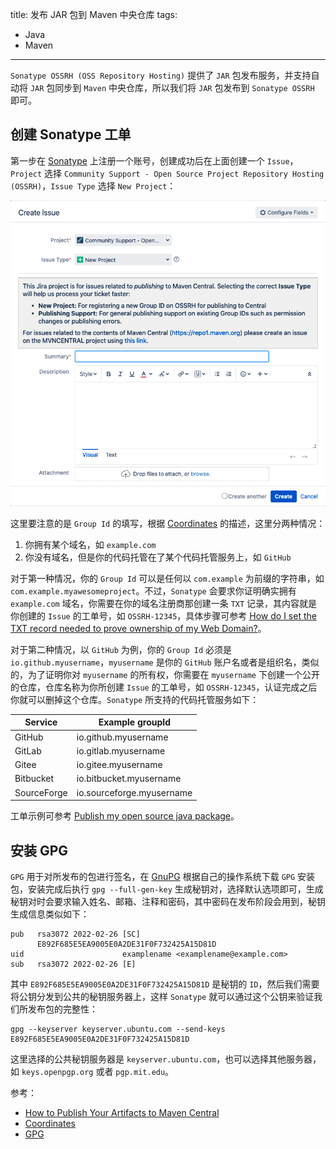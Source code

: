 title: 发布 JAR 包到 Maven 中央仓库
tags:
- Java
- Maven
---

`Sonatype OSSRH (OSS Repository Hosting)` 提供了 `JAR` 包发布服务，并支持自动将 `JAR` 包同步到 `Maven` 中央仓库，所以我们将 `JAR` 包发布到 `Sonatype OSSRH` 即可。

## 创建 Sonatype 工单
第一步在 [Sonatype](https://issues.sonatype.org/secure/Signup!default.jspa) 上注册一个账号，创建成功后在上面创建一个 `Issue`，`Project` 选择 `Community Support - Open Source Project Repository Hosting (OSSRH)`，`Issue Type` 选择 `New Project`：

![alt](/images/sonatype.png)

这里要注意的是 `Group Id` 的填写，根据 [Coordinates](https://central.sonatype.org/publish/requirements/coordinates/) 的描述，这里分两种情况：

1. 你拥有某个域名，如 `example.com`
2. 你没有域名，但是你的代码托管在了某个代码托管服务上，如 `GitHub`

对于第一种情况，你的 `Group Id` 可以是任何以 `com.example` 为前缀的字符串，如 `com.example.myawesomeproject`。不过，`Sonatype` 会要求你证明确实拥有 `example.com` 域名，你需要在你的域名注册商那创建一条 `TXT` 记录，其内容就是你创建的 `Issue` 的工单号，如 `OSSRH-12345`，具体步骤可参考 [How do I set the TXT record needed to prove ownership of my Web Domain?](https://central.sonatype.org/faq/how-to-set-txt-record/)。

对于第二种情况，以 `GitHub` 为例，你的 `Group Id` 必须是 `io.github.myusername`，`myusername` 是你的 `GitHub` 账户名或者是组织名，类似的，为了证明你对 `myusername` 的所有权，你需要在 `myusername` 下创建一个公开的仓库，仓库名称为你所创建 `Issue` 的工单号，如 `OSSRH-12345`，认证完成之后你就可以删掉这个仓库。`Sonatype` 所支持的代码托管服务如下：

|Service   |Example groupId   |
|---|---|
|GitHub   | 	io.github.myusername   |
|GitLab   | 	io.gitlab.myusername   |
|Gitee   | 	io.gitee.myusername   |
|Bitbucket   | 	io.bitbucket.myusername   |
|SourceForge   |io.sourceforge.myusername   |

工单示例可参考 [Publish my open source java package](https://issues.sonatype.org/browse/OSSRH-78488)。

## 安装 GPG
`GPG` 用于对所发布的包进行签名，在 [GnuPG](https://www.gnupg.org/download/index.html) 根据自己的操作系统下载 `GPG` 安装包，安装完成后执行 `gpg --full-gen-key` 生成秘钥对，选择默认选项即可，生成秘钥对时会要求输入姓名、邮箱、注释和密码，其中密码在发布阶段会用到，秘钥生成信息类似如下：

```
pub   rsa3072 2022-02-26 [SC]
      E892F685E5EA9005E0A2DE31F0F732425A15D81D
uid                      examplename <examplename@example.com>
sub   rsa3072 2022-02-26 [E]
```

其中 `E892F685E5EA9005E0A2DE31F0F732425A15D81D` 是秘钥的 `ID`，然后我们需要将公钥分发到公共的秘钥服务器上，这样 `Sonatype` 就可以通过这个公钥来验证我们所发布包的完整性：

```
gpg --keyserver keyserver.ubuntu.com --send-keys E892F685E5EA9005E0A2DE31F0F732425A15D81D
```

这里选择的公共秘钥服务器是 `keyserver.ubuntu.com`，也可以选择其他服务器，如 `keys.openpgp.org` 或者 `pgp.mit.edu`。

参考：

* [How to Publish Your Artifacts to Maven Central](https://dzone.com/articles/publish-your-artifacts-to-maven-central)
* [Coordinates](https://central.sonatype.org/publish/requirements/coordinates/)
* [GPG](https://central.sonatype.org/publish/requirements/gpg/)
